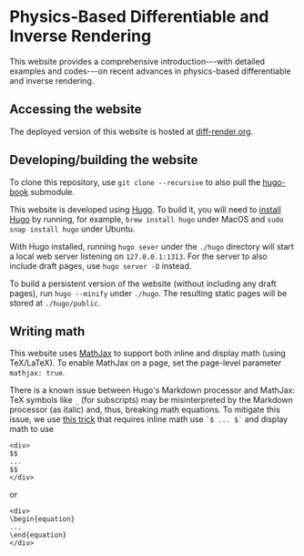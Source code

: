 # Physics-Based Differentiable and Inverse Rendering

This website provides a comprehensive introduction---with detailed examples and codes---on recent advances in physics-based differentiable and inverse rendering.

## Accessing the website

The deployed version of this website is hosted at [diff-render.org](https://diff-render.org).

## Developing/building the website

To clone this repository, use `git clone --recursive` to also pull the [hugo-book](https://github.com/alex-shpak/hugo-book) submodule.

This website is developed using [Hugo](https://gohugo.io/). To build it, you will need to [install Hugo](https://gohugo.io/installation/) by running, for example, `brew install hugo` under MacOS and `sudo snap install hugo` under Ubuntu.

With Hugo installed, running `hugo sever` under the `./hugo` directory will start a local web server listening on `127.0.0.1:1313`. For the server to also include draft pages, use `hugo server -D` instead.

To build a persistent version of the website (without including any draft pages), run `hugo --minify` under `./hugo`. The resulting static pages will be stored at `./hugo/public`.

## Writing math

This website uses [MathJax](https://www.mathjax.org/) to support both inline and display math (using TeX/LaTeX).
To enable MathJax on a page, set the page-level parameter `mathjax: true`.

There is a known issue between Hugo's Markdown processor and MathJax: TeX symbols like `_` (for subscripts) may be misinterpreted by the Markdown processor (as italic) and, thus, breaking math equations.
To mitigate this issue, we use [this trick](https://geoffruddock.com/math-typesetting-in-hugo/) that requires inline math use `` `$ ... $` `` and display math to use

```
<div>
$$
...
$$
</div>
```

or

```
<div>
\begin{equation}
...
\end{equation}
</div>
